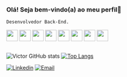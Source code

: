 ### Olá! Seja bem-vindo(a) ao meu perfil👋

    Desenvolvedor Back-End.


<div style="display: inline_block">
    <img align="center" height="30" width="30" src="https://cdn.jsdelivr.net/gh/devicons/devicon/icons/nestjs/nestjs-plain.svg" />
    <img align="center" height="30" width="30" src="https://cdn.jsdelivr.net/gh/devicons/devicon/icons/graphql/graphql-plain.svg" />
    <img align="center" height="30" width="30" src="https://cdn.jsdelivr.net/gh/devicons/devicon/icons/mongodb/mongodb-original.svg" />
    <img align="center" height="30" width="30" src="https://cdn.jsdelivr.net/gh/devicons/devicon/icons/docker/docker-original.svg" />
    <img align="center" height="30" width="30" src="https://cdn.jsdelivr.net/gh/devicons/devicon/icons/postgresql/postgresql-original.svg" />
    <img align="center" height="30" width="30" src="https://cdn.jsdelivr.net/gh/devicons/devicon/icons/nodejs/nodejs-original.svg" />
    <img align="center" height="30" width="30" src="https://cdn.jsdelivr.net/gh/devicons/devicon/icons/typescript/typescript-original.svg" />
    <img align="center" height="30" width="30" src="https://cdn.jsdelivr.net/gh/devicons/devicon/icons/react/react-original.svg" />
</div>

</br>

![Victor GitHub stats](https://github-readme-stats.vercel.app/api?username=Victorh2s&show_icons=true&theme=tokyonight)
[![Top Langs](https://github-readme-stats.vercel.app/api/top-langs/?username=Victorh2s&layout=compact)](https://github.com/anuraghazra/github-readme-stats)



[![Linkedin](	https://img.shields.io/badge/LinkedIn-0077B5?style=for-the-badge&logo=linkedin&logoColor=white)](https://www.linkedin.com/in/victorhdss/)
[![Email]( https://img.shields.io/badge/Gmail-D14836?style=for-the-badge&logo=gmail&logoColor=white )](mailto:victor.henriqueoff@gmail.com)


